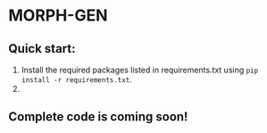 # MORPH-GEN

## Quick start:
1. Install the required packages listed in requirements.txt using `pip install -r requirements.txt`.
2.
## Complete code is coming soon!
